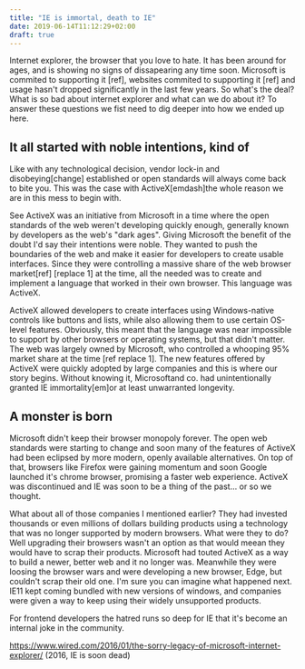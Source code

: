 ```yaml
---
title: "IE is immortal, death to IE"
date: 2019-06-14T11:12:29+02:00
draft: true
---
```


Internet explorer, the browser that you love to hate. It has been around for ages, and is showing no signs of dissapearing any time soon. Microsoft is commited to supporting it [ref], websites commited to supporting it [ref] and usage hasn't dropped significantly in the last few years. So what's the deal? What is so bad about internet explorer and what can we do about it? To answer these questions we fist need to dig deeper into how we ended up here.

## It all started with noble intentions, kind of
Like with any technological decision, vendor lock-in and disobeying[change] established or open standards will always come back to bite you. This was the case with ActiveX[emdash]the whole reason we are in this mess to begin with.

See ActiveX was an initiative from Microsoft in a time where the open standards of the web weren't developing quickly enough, generally known by developers as the web's "dark ages". Giving Microsoft the benefit of the doubt I'd say their intentions were noble. They wanted to push the boundaries of the web and make it easier for developers to create usable interfaces. Since they were controlling a massive share of the web browser market[ref] [replace 1] at the time, all the needed was to create and implement a language that worked in their own browser. This language was ActiveX.

ActiveX allowed developers to create interfaces using Windows-native controls like buttons and lists, while also allowing them to use certain OS-level features. Obviously, this meant that the language was near impossible to support by other browsers or operating systems, but that didn't matter. The web was largely owned by Microsoft, who controlled a whooping 95% market share at the time [ref replace 1]. The new features offered by ActiveX were quickly adopted by large companies and this is where our story begins. Without knowing it, Microsoftand co. had unintentionally granted IE immortality[em]or at least unwarranted longevity.

## A monster is born

Microsoft didn't keep their browser monopoly forever. The open web standards were starting to change and soon many of the features of ActiveX had been eclipsed by more modern, openly available alternatives. On top of that, browsers like Firefox were gaining momentum and soon Google launched it's chrome browser, promising a faster web experience. ActiveX was discontinued and IE was soon to be a thing of the past... or so we thought. 

What about all of those companies I mentioned earlier? They had invested thousands or even millions of dollars building products using a technology that was no longer supported by modern browsers. What were they to do? Well upgrading their browsers wasn't an option as that would meean they would have to scrap their products. Microsoft had touted ActiveX as a way to build a newer, better web and it no longer was. Meanwhile they were loosing the browser wars and were developing a new browser, Edge, but couldn't scrap their old one. I'm sure you can imagine what happened next. IE11 kept coming bundled with new versions of windows, and companies were given a way to keep using their widely unsupported products.




For frontend developers the hatred runs so deep for IE that it's become an internal joke in the community.


https://www.wired.com/2016/01/the-sorry-legacy-of-microsoft-internet-explorer/ (2016, IE is soon dead)